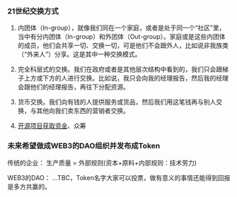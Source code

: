 ### 21世纪交换方式

1. 内团体（In-group），就像我们同在一个家庭，或者是处于同一个“社区”里，当中有分内团体（In-group）和外团体（Out-group）。家庭或是这些内团体的成员，他们会共享一切、交换一切，可是他们不会跟外人，比如说非我族类（“外来人”）分享。这是其中一种交换模式。

2. 完全科层式的交换。我们在政府或者是其他层次结构中看到的，我们只会跟梯子上方或下方的人进行交换。比如说，我只会向我的经理报告，然后我的经理会跟他们的经理报告，再往下分配资源。

3. 货币交换。我们向有钱的人提供服务或货品，然后我们用这笔钱再与别人交换，与其他向我们卖东西的营销者交换。

4. [开源项目获取资金](https://opensource.guide/zh-hans/getting-paid/)、众筹


### 未来希望做成WEB3的DAO组织并发布成Token

传统的企业：
生产质量 = 外部规则(资本+原料+内部规则：技术劳力)

WEB3的DAO：
...TBC，Token名字大家可以投票，做有意义的事情还能得到回报是多方共赢的。